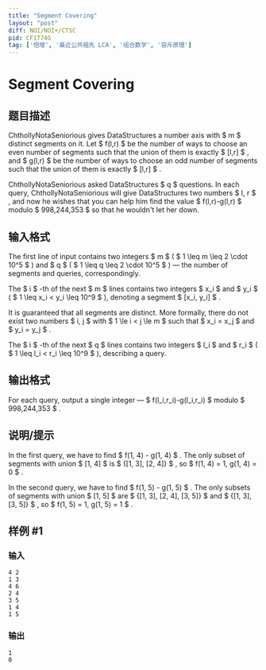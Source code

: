 ```yaml
---
title: "Segment Covering"
layout: "post"
diff: NOI/NOI+/CTSC
pid: CF1774G
tag: ['倍增', '最近公共祖先 LCA', '组合数学', '容斥原理']
---
```


# Segment Covering

## 题目描述

ChthollyNotaSeniorious gives DataStructures a number axis with $ m $ distinct segments on it. Let $ f(l,r) $ be the number of ways to choose an even number of segments such that the union of them is exactly $ [l,r] $ , and $ g(l,r) $ be the number of ways to choose an odd number of segments such that the union of them is exactly $ [l,r] $ .

ChthollyNotaSeniorious asked DataStructures $ q $ questions. In each query, ChthollyNotaSeniorious will give DataStructures two numbers $ l, r $ , and now he wishes that you can help him find the value $ f(l,r)-g(l,r) $ modulo $ 998\,244\,353 $ so that he wouldn't let her down.

## 输入格式

The first line of input contains two integers $ m $ ( $ 1 \leq m \leq 2 \cdot 10^5 $ ) and $ q $ ( $ 1 \leq q \leq 2 \cdot 10^5 $ ) — the number of segments and queries, correspondingly.

The $ i $ -th of the next $ m $ lines contains two integers $ x_i $ and $ y_i $ ( $ 1 \leq x_i < y_i \leq 10^9 $ ), denoting a segment $ [x_i, y_i] $ .

It is guaranteed that all segments are distinct. More formally, there do not exist two numbers $ i, j $ with $ 1 \le i < j \le m $ such that $ x_i = x_j $ and $ y_i = y_j $ .

The $ i $ -th of the next $ q $ lines contains two integers $ l_i $ and $ r_i $ ( $ 1 \leq l_i < r_i \leq 10^9 $ ), describing a query.

## 输出格式

For each query, output a single integer — $ f(l_i,r_i)-g(l_i,r_i) $ modulo $ 998\,244\,353 $ .

## 说明/提示

In the first query, we have to find $ f(1, 4) - g(1, 4) $ . The only subset of segments with union $ [1, 4] $ is $ \{[1, 3], [2, 4]\} $ , so $ f(1, 4) = 1, g(1, 4) = 0 $ .

In the second query, we have to find $ f(1, 5) - g(1, 5) $ . The only subsets of segments with union $ [1, 5] $ are $ \{[1, 3], [2, 4], [3, 5]\} $ and $ \{[1, 3], [3, 5]\} $ , so $ f(1, 5) = 1, g(1, 5) = 1 $ .

## 样例 #1

### 输入

```
4 2
1 3
4 6
2 4
3 5
1 4
1 5
```

### 输出

```
1
0
```

